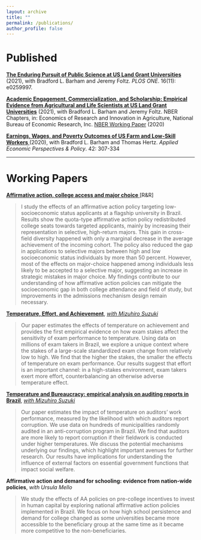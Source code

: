 ```yaml
---
layout: archive
title: ""
permalink: /publications/
author_profile: false
---
```


# Published
<a href="https://journals.plos.org/plosone/article?id=10.1371/journal.pone.0259997">**The Enduring Pursuit of Public Science at US Land Grant Universities**</a> (2021), with Bradford L. Barham and Jeremy Foltz. _PLOS ONE_. 16(11): e0259997.

<a href="https://press.uchicago.edu/ucp/books/book/chicago/E/bo123177052.html"> **Academic Engagement, Commercialization, and Scholarship: Empirical Evidence from Agricultural and Life Scientists at US Land Grant Universities**</a>  (2021), with Bradford L. Barham and Jeremy Foltz. NBER Chapters, in: Economics of Research and Innovation in Agriculture, National Bureau of Economic Research, Inc.
<a href="https://www.nber.org/papers/w26688"> NBER Working Paper</a> (2020)

<a href="https://onlinelibrary.wiley.com/doi/abs/10.1002/aepp.13014"> **Earnings, Wages, and Poverty Outcomes of US Farm and Low-Skill Workers** </a> (2020), with Bradford L. Barham and Thomas Hertz. _Applied Economic Perspectives & Policy_. 42: 307-334

---

# Working Papers

<a href="http://anapmelo.github.io/files/manuscript_Melo.pdf"> **Affirmative action, college access and major choice** </a> [R&R]  
> I study the effects of an affirmative action policy targeting low-socioeconomic status applicants at a flagship university in Brazil. Results show the quota-type affirmative action policy redistributed college seats towards targeted applicants, mainly by increasing their representation in selective, high-return majors. This gain in cross-field diversity happened with only a marginal decrease in the average achievement of the incoming cohort. The policy also reduced the gap in applications to selective majors between high and low socioeconomic status individuals by more than 50 percent. However, most of the effects on major-choice happened among individuals less likely to be accepted to a selective major, suggesting an increase in strategic mistakes in major choice. My findings contribute to our understanding of how affirmative action policies can mitigate the socioeconomic gap in both college attendance and field of study, but improvements in the admissions mechanism design remain necessary.

<a href="http://anapmelo.github.io/files/manuscript_MM2.pdf"> **Temperature, Effort, and Achievement**</a>, <a href="https://mizuhirosuzuki.github.io/"> _with Mizuhiro Suzuki_</a>
> Our paper estimates the effects of temperature on achievement and provides the first empirical evidence on how exam stakes affect the sensitivity of exam performance to temperature. Using data on millions of exam takers in Brazil, we explore a unique context where the stakes of a large-scale standardized exam change from relatively low to high. We find that the higher the stakes, the smaller the effects of temperature on exam performance. Our results suggest that effort is an important channel: in a high-stakes environment, exam takers exert more effort, counterbalancing an otherwise adverse temperature effect.

<a href="http://anapmelo.github.io/files/manuscript_MM.pdf"> **Temperature and Bureaucracy: empirical analysis on auditing reports in Brazil**</a>, <a href="https://mizuhirosuzuki.github.io/"> _with Mizuhiro Suzuki_</a>
> Our paper estimates the impact of temperature on auditors’ work performance, measured by the likelihood with which auditors report corruption. We use
data on hundreds of municipalities randomly audited in an anti-corruption program in Brazil. We find that auditors are more likely to report corruption if their fieldwork is conducted under higher temperatures. We discuss the potential mechanisms underlying our findings, which highlight important avenues for further research. Our results have implications for understanding the influence of external factors on essential government functions that impact social welfare.
      
**Affirmative action and demand for schooling: evidence from nation-wide policies**, _with Ursula Mello_      
> We study the effects of AA policies on pre-college incentives to invest in human capital by exploring national affirmative action policies implemented in Brazil. We focus on how high school persistence and demand for college changed as some universities became more accessible to the beneficiary group at the same time as it became more competitive to the non-beneficiaries.
